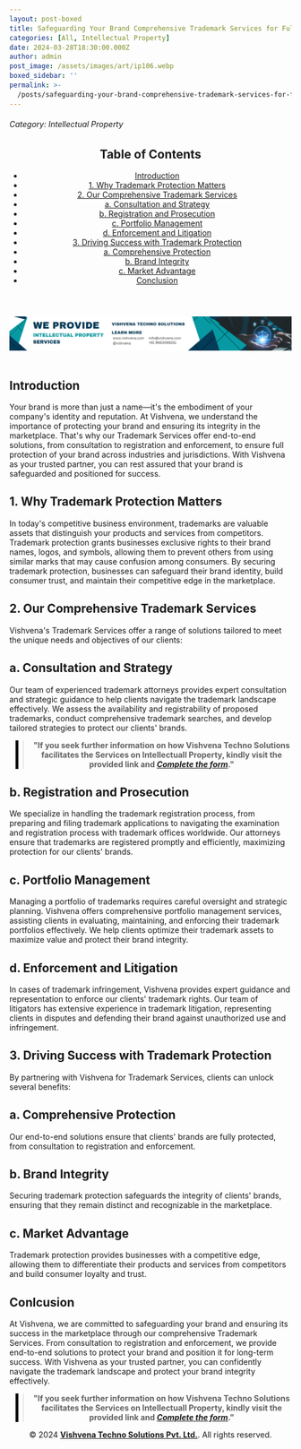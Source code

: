 ```yaml
---
layout: post-boxed
title: Safeguarding Your Brand Comprehensive Trademark Services for Full Protection
categories: [All, Intellectual Property]
date: 2024-03-28T18:30:00.000Z
author: admin
post_image: /assets/images/art/ip106.webp
boxed_sidebar: ''
permalink: >-
  /posts/safeguarding-your-brand-comprehensive-trademark-services-for-full-protection
---
```


###### Category: Intellectual Property

<html lang="en">
<head>
    <meta charset="UTF-8">
    <meta name="viewport" content="width=device-width, initial-scale=1.0">
    <title><h1>Safeguarding Your Brand Comprehensive Trademark Services for Full Protection</h1></title>
    <meta name="description" content="Protect your brand with Vishvena's comprehensive Trademark Services. From consultation to enforcement, we ensure full brand protection for your business success.">
</head>
<body>
   <header>
	<h2>Table of Contents</h2>
       <nav>
			<ul>
				<li><a href="#introduction">Introduction</a></li>
				<li><a href="#1">1. Why Trademark Protection Matters</a></li>
				<li><a href="#2">2. Our Comprehensive Trademark Services</a></li>
				<li><a href="#3">a. Consultation and Strategy</a></li>
				<li><a href="#4">b. Registration and Prosecution</a></li>	
				<li><a href="#5">c. Portfolio Management</a></li>
				<li><a href="#6">d. Enforcement and Litigation</a></li>
				<li><a href="#7">3. Driving Success with Trademark Protection</a></li>
				<li><a href="#8">a. Comprehensive Protection</a></li>
				<li><a href="#9">b. Brand Integrity</a></li>
				<li><a href="#10">c. Market Advantage</a></li>
				<li><a href="#11">Conclusion</a></li>
		</ul>
	</nav>
</header>

<a href="/contact">
  <img src="/assets/images/art/ip ads a.webp" alt="inlinead" style="max-width:100%; height:auto;">
</a>
<br><br>

<article>
    <section id="introduction">
        <h2>Introduction</h2>
        <p>Your brand is more than just a name—it's the embodiment of your company's identity and reputation. At Vishvena, we understand the importance of protecting your brand and ensuring its integrity in the marketplace. That's why our Trademark Services offer end-to-end solutions, from consultation to registration and enforcement, to ensure full protection of your brand across industries and jurisdictions. With Vishvena as your trusted partner, you can rest assured that your brand is safeguarded and positioned for success.</p>

</section>

<section id="1">
	<h2>1. Why Trademark Protection Matters</h2>

<p>In today's competitive business environment, trademarks are valuable assets that distinguish your products and services from competitors. Trademark protection grants businesses exclusive rights to their brand names, logos, and symbols, allowing them to prevent others from using similar marks that may cause confusion among consumers. By securing trademark protection, businesses can safeguard their brand identity, build consumer trust, and maintain their competitive edge in the marketplace.</p>

</section>

<section id="2">
	<h2>2. Our Comprehensive Trademark Services</h2>

<p>Vishvena's Trademark Services offer a range of solutions tailored to meet the unique needs and objectives of our clients:</p>

</section>

<section id="3">
	<h2>a. Consultation and Strategy</h2>

<p>Our team of experienced trademark attorneys provides expert consultation and strategic guidance to help clients navigate the trademark landscape effectively. We assess the availability and registrability of proposed trademarks, conduct comprehensive trademark searches, and develop tailored strategies to protect our clients' brands.</p>

</section>

<center><blockquote style="position:relative;">
<p><b style="font-size:1em;">"If you seek further information on how Vishvena Techno Solutions facilitates the Services on Intellectuall Property, kindly visit the provided link and <a href="/contact"><i>Complete the form</i></a>."</b></p>
<div style="position:absolute; top:0; bottom:0; left:-15px; border-left:5px solid black;"></div>
</blockquote></center>

<section id="4">
	<h2>b. Registration and Prosecution</h2>

<p>We specialize in handling the trademark registration process, from preparing and filing trademark applications to navigating the examination and registration process with trademark offices worldwide. Our attorneys ensure that trademarks are registered promptly and efficiently, maximizing protection for our clients' brands.</p>

</section>

<section id="5">
	<h2>c. Portfolio Management</h2>

<p>Managing a portfolio of trademarks requires careful oversight and strategic planning. Vishvena offers comprehensive portfolio management services, assisting clients in evaluating, maintaining, and enforcing their trademark portfolios effectively. We help clients optimize their trademark assets to maximize value and protect their brand integrity.</p>

</section>

<section id="6">
	<h2>d. Enforcement and Litigation</h2>

<p>In cases of trademark infringement, Vishvena provides expert guidance and representation to enforce our clients' trademark rights. Our team of litigators has extensive experience in trademark litigation, representing clients in disputes and defending their brand against unauthorized use and infringement.</p>

</section>

<section id="7">
	<h2>3. Driving Success with Trademark Protection</h2>

<p>By partnering with Vishvena for Trademark Services, clients can unlock several benefits:</p>

</section>

<section id="8">
	<h2>a. Comprehensive Protection</h2>

<p>Our end-to-end solutions ensure that clients' brands are fully protected, from consultation to registration and enforcement.</p>

</section>

<section id="9">
	<h2>b. Brand Integrity</h2>

<p>Securing trademark protection safeguards the integrity of clients' brands, ensuring that they remain distinct and recognizable in the marketplace.</p>

</section>

<section id="10">
	<h2>c. Market Advantage</h2>

<p>Trademark protection provides businesses with a competitive edge, allowing them to differentiate their products and services from competitors and build consumer loyalty and trust.</p>

</section>

<section id="11">
	<h2>Conlcusion</h2>

<p>At Vishvena, we are committed to safeguarding your brand and ensuring its success in the marketplace through our comprehensive Trademark Services. From consultation to registration and enforcement, we provide end-to-end solutions to protect your brand and position it for long-term success. With Vishvena as your trusted partner, you can confidently navigate the trademark landscape and protect your brand integrity effectively.</p>

</section>

</article>

<center><blockquote style="position:relative;">
<p><b style="font-size:1em;">"If you seek further information on how Vishvena Techno Solutions facilitates the Services on Intellectuall Property, kindly visit the provided link and <a href="/contact"><i>Complete the form</i></a>."</b></p>
<div style="position:absolute; top:0; bottom:0; left:-15px; border-left:5px solid black;"></div>
</blockquote></center>

<footer>
<center><p>&copy; 2024 <a href="https://vishvena.com"><b>Vishvena Techno Solutions Pvt. Ltd.</b></a>. All rights reserved.</p></center>

</footer>
</body>
</html>
